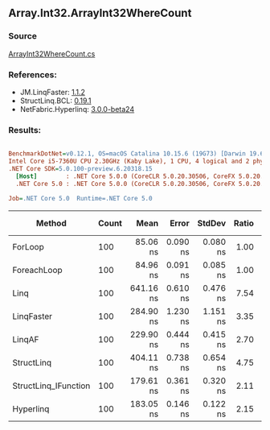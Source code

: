 ﻿## Array.Int32.ArrayInt32WhereCount

### Source
[ArrayInt32WhereCount.cs](../LinqBenchmarks/Array/Int32/ArrayInt32WhereCount.cs)

### References:
- JM.LinqFaster: [1.1.2](https://www.nuget.org/packages/JM.LinqFaster/1.1.2)
- StructLinq.BCL: [0.19.1](https://www.nuget.org/packages/StructLinq.BCL/0.19.1)
- NetFabric.Hyperlinq: [3.0.0-beta24](https://www.nuget.org/packages/NetFabric.Hyperlinq/3.0.0-beta24)

### Results:
``` ini

BenchmarkDotNet=v0.12.1, OS=macOS Catalina 10.15.6 (19G73) [Darwin 19.6.0]
Intel Core i5-7360U CPU 2.30GHz (Kaby Lake), 1 CPU, 4 logical and 2 physical cores
.NET Core SDK=5.0.100-preview.6.20318.15
  [Host]        : .NET Core 5.0.0 (CoreCLR 5.0.20.30506, CoreFX 5.0.20.30506), X64 RyuJIT
  .NET Core 5.0 : .NET Core 5.0.0 (CoreCLR 5.0.20.30506, CoreFX 5.0.20.30506), X64 RyuJIT

Job=.NET Core 5.0  Runtime=.NET Core 5.0  

```
|               Method | Count |      Mean |    Error |   StdDev | Ratio |  Gen 0 | Gen 1 | Gen 2 | Allocated |
|--------------------- |------ |----------:|---------:|---------:|------:|-------:|------:|------:|----------:|
|              ForLoop |   100 |  85.06 ns | 0.090 ns | 0.080 ns |  1.00 |      - |     - |     - |         - |
|          ForeachLoop |   100 |  84.96 ns | 0.091 ns | 0.085 ns |  1.00 |      - |     - |     - |         - |
|                 Linq |   100 | 641.16 ns | 0.610 ns | 0.476 ns |  7.54 | 0.0153 |     - |     - |      32 B |
|           LinqFaster |   100 | 284.90 ns | 1.230 ns | 1.151 ns |  3.35 |      - |     - |     - |         - |
|               LinqAF |   100 | 229.90 ns | 0.444 ns | 0.415 ns |  2.70 |      - |     - |     - |         - |
|           StructLinq |   100 | 404.11 ns | 0.738 ns | 0.654 ns |  4.75 | 0.0191 |     - |     - |      40 B |
| StructLinq_IFunction |   100 | 179.61 ns | 0.361 ns | 0.320 ns |  2.11 | 0.0191 |     - |     - |      40 B |
|            Hyperlinq |   100 | 183.05 ns | 0.146 ns | 0.122 ns |  2.15 |      - |     - |     - |         - |
